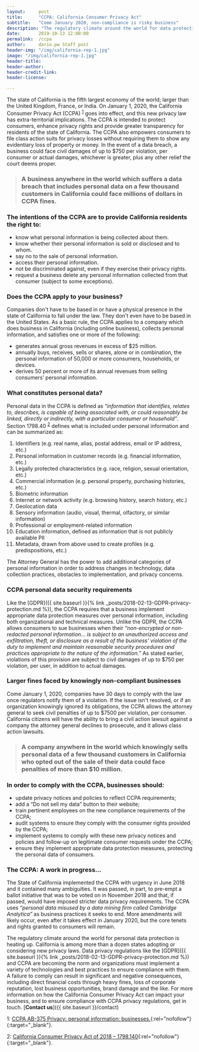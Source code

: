 ```yaml
---
layout:     post
title:      "CCPA: California Consumer Privacy Act"
subtitle:   "Come January 2020, non-compliance is risky business"
description: "The regulatory climate around the world for data protection is heating up. Data privacy regulations like the GDPR and CCPA are becoming the norm. Is your business ready?"
date:       2019-10-13 12:00:00
permalink:  /ccpa
author:     dario.pw Staff post
header-img: "/img/california-rep-1.jpg"
image: "/img/california-rep-1.jpg"
header-title:
header-author:
header-credit-link:
header-license:

---
```


The state of California is the fifth largest economy of the world; larger than the United Kingdom, France, or India. On January 1, 2020, the California Consumer Privacy Act (CCPA) <sup>[1](#myfootnote1)</sup> goes into effect, and this new privacy law has extra-territorial implications. The CCPA is intended to protect consumers, enhance privacy rights and provide greater transparency for residents of the state of California. The CCPA also empowers consumers to file class action suits for privacy losses without requiring them to show any evidentiary loss of property or money. In the event of a data breach, a business could face civil damages of up to $750 per violation, per consumer or actual damages, whichever is greater, plus any other relief the court deems proper.

> ### A business anywhere in the world which suffers a data breach that includes personal data on a few thousand customers in California could face millions of dollars in CCPA fines. 


### The intentions of the CCPA are to provide California residents the right to:
* know what personal information is being collected about them.
* know whether their personal information is sold or disclosed and to whom.
* say no to the sale of personal information.
* access their personal information.
* not be discriminated against, even if they exercise their privacy rights.
* request a business delete any personal information collected from that consumer (subject to some exceptions).

### Does the CCPA apply to your business?
Companies don't have to be based in or have a physical presence in the state of California to fall under the law. They don't even have to be based in the United States. As a basic rule, the CCPA applies to a company which does business in California (including online business), collects personal information, and satisfies one or more of the following:
* generates annual gross revenues in excess of $25 million.
* annually buys, receives, sells or shares, alone or in combination, the personal information of 50,000 or more consumers, households, or devices.
* derives 50 percent or more of its annual revenues from selling consumers’ personal information.

### What constitutes personal data?
Personal data in the CCPA is defined as *“information that identifies, relates to, describes, is capable of being associated with, or could reasonably be linked, directly or indirectly, with a particular consumer or household”*. Section 1798.40 <sup>[2](#myfootnote2)</sup> defines what is included under personal information and can be summarized as:
1.	Identifiers (e.g. real name, alias, postal address, email or IP address, etc.)
2.	Personal information in customer records (e.g. financial information, etc.)
3.	Legally protected characteristics (e.g. race, religion, sexual orientation, etc.)
4.	Commercial information (e.g. personal property, purchasing histories, etc.)
5.	Biometric information
6.	Internet or network activity (e.g. browsing history, search history, etc.)
7.	Geolocation data
8.	Sensory information (audio, visual, thermal, olfactory, or similar information)
9.	Professional or employment-related information
10.	Education information, defined as information that is not publicly available PII
11.	Metadata, drawn from above used to create profiles (e.g. predispositions, etc.)

The Attorney General has the power to add additional categories of personal information in order to address changes in technology, data collection practices, obstacles to implementation, and privacy concerns.

### CCPA personal data security requirements
Like the [GDPR]({{ site.baseurl }}{% link _posts/2018-02-13-GDPR-privacy-protection.md %}), the CCPA requires that a business implement appropriate data protection measures over personal information, including both organizational and technical measures. Unlike the GDPR, the CCPA allows consumers to sue businesses when their *“non-encrypted or non-redacted personal information… is subject to an unauthorized access and exfiltration, theft, or disclosure as a result of the business’ violation of the duty to implement and maintain reasonable security procedures and practices appropriate to the nature of the information.”* As stated earlier, violations of this provision are subject to civil damages of up to $750 per violation, per user, in addition to actual damages.

### Larger fines faced by knowingly non-compliant businesses
Come January 1, 2020, companies have 30 days to comply with the law once regulators notify them of a violation. If the issue isn't resolved, or if an organization knowingly ignored its obligations, the CCPA allows the attorney general to seek civil penalties of up to $7500 per violation, per consumer. California citizens will have the ability to bring a civil action lawsuit against a company  the attorney general declines to prosecute, and it allows class action lawsuits.

> ### A company anywhere in the world which knowingly sells personal data of a few thousand customers in California who opted out of the sale of their data could face penalties of more than $10 million.

### In order to comply with the CCPA, businesses should:
* update privacy notices and policies to reflect CCPA requirements;
* add a “Do not sell my data” button to their website;
* train pertinent employees on the new compliance requirements of the CCPA;
* audit systems to ensure they comply with the consumer rights provided by the CCPA;
* implement systems to comply with these new privacy notices and policies and follow-up on legitimate consumer requests under the CCPA;
* ensure they implement appropriate data protection measures, protecting the personal data of consumers.

### The CCPA: A work in progress…
The State of California implemented the CCPA with urgency in June 2018 and it contained many ambiguities. It was passed, in part, to pre-empt a ballot initiative that was to be voted on in November 2018 and that, if passed, would have imposed stricter data privacy requirements. The CCPA uses *“personal data misused by a data mining firm called Cambridge Analytica”* as business practices it seeks to end. More amendments will likely occur, even after it takes effect in January 2020, but the core tenets and rights granted to consumers will remain.

The regulatory climate around the world for personal data protection is heating up. California is among more than a dozen states adopting or considering new privacy laws. Data privacy regulations like the [GDPR]({{ site.baseurl }}{% link _posts/2018-02-13-GDPR-privacy-protection.md %}) and CCPA are becoming the norm and organizations must implement a variety of technologies and best practices to ensure compliance with them. A failure to comply can result in significant and negative consequences, including direct financial costs through heavy fines, loss of corporate reputation, lost business opportunities, brand damage and the like. For more information on how the California Consumer Privacy Act can impact your business, and to ensure compliance with CCPA privacy regulations, get in touch. [**Contact us**]({{ site.baseurl }}/contact)

<a name="myfootnote1">1</a>: [CCPA AB-375 Privacy: personal information: businesses.](https://leginfo.legislature.ca.gov/faces/billTextClient.xhtml?bill_id=201720180AB375){:rel="nofollow"}{:target="_blank"}.

<a name="myfootnote2">2</a>: [California Consumer Privacy Act of 2018 – 1798.140](https://leginfo.legislature.ca.gov/faces/codes_displaySection.xhtml?lawCode=CIV&sectionNum=1798.140.){:rel="nofollow"}{:target="_blank"}.
